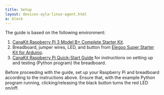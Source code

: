 ```yaml
---
title: Setup
layout: devices-ayla-linux-agent.html
a: block
---
```


The guide is based on the following environment:

1. [CanaKit Raspberry Pi 3 Model B+ Complete Starter Kit](https://www.canakit.com/raspberry-pi-3-model-b-plus-starter-kit.html).
1. Breadboard, jumper wires, LED, and button from [Elegoo Super Starter Kit for Arduino](https://www.newegg.com/Product/Product.aspx?Item=9SIABFW5178264&ignorebbr=1).
1. [CanaKit Raspberry Pi Quick-Start Guide](https://www.canakit.com/Media/CanaKit-Raspberry-Pi-Quick-Start-Guide-3.2.pdf) for instructions on setting up and testing (Python program) the breadboard.

Before proceeding with the guide, set up your Raspberry Pi and breadboard according to the instructions above. Ensure that, with the example Python program running, clicking/releasing the black button turns the red LED on/off. 